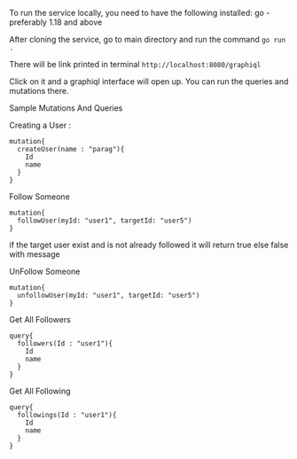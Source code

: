 
To run the service locally, you need to have the following installed:
go - preferably 1.18 and above

After cloning the service, go to main directory and run the command
 ```go run .```

There will be link printed in terminal 
```http://localhost:8080/graphiql```

Click on it and a graphiql interface will open up. You can run the queries and mutations there.

Sample Mutations And Queries

Creating a User :
```
mutation{
  createUser(name : "parag"){
   	Id
    name
  }
}
```

Follow Someone
```
mutation{
  followUser(myId: "user1", targetId: "user5")
}
```
if the target user exist and is not already followed it will return true else false with message

UnFollow Someone
```
mutation{
  unfollowUser(myId: "user1", targetId: "user5")
}
```

Get All Followers
```
query{
  followers(Id : "user1"){
    Id
    name
  }
}
```

Get All Following
```
query{
  followings(Id : "user1"){
    Id
    name
  }
}
```